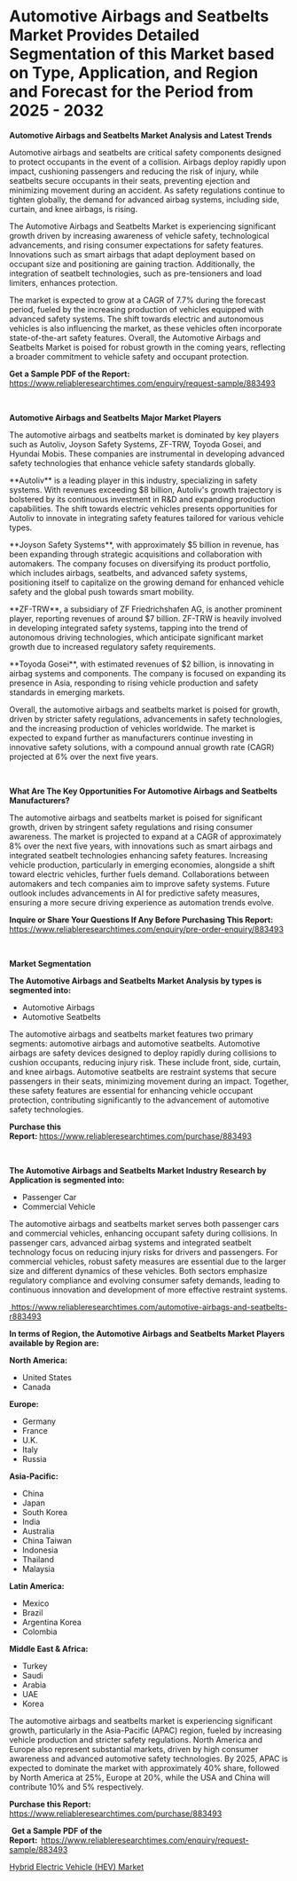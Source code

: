 <p><h1>Automotive Airbags and Seatbelts Market Provides Detailed Segmentation of this Market based on Type, Application, and Region and Forecast for the Period from 2025 - 2032</h1></p><p><strong>Automotive Airbags and Seatbelts Market Analysis and Latest Trends</strong></p>
<p><p>Automotive airbags and seatbelts are critical safety components designed to protect occupants in the event of a collision. Airbags deploy rapidly upon impact, cushioning passengers and reducing the risk of injury, while seatbelts secure occupants in their seats, preventing ejection and minimizing movement during an accident. As safety regulations continue to tighten globally, the demand for advanced airbag systems, including side, curtain, and knee airbags, is rising.</p><p>The Automotive Airbags and Seatbelts Market is experiencing significant growth driven by increasing awareness of vehicle safety, technological advancements, and rising consumer expectations for safety features. Innovations such as smart airbags that adapt deployment based on occupant size and positioning are gaining traction. Additionally, the integration of seatbelt technologies, such as pre-tensioners and load limiters, enhances protection.</p><p>The market is expected to grow at a CAGR of 7.7% during the forecast period, fueled by the increasing production of vehicles equipped with advanced safety systems. The shift towards electric and autonomous vehicles is also influencing the market, as these vehicles often incorporate state-of-the-art safety features. Overall, the Automotive Airbags and Seatbelts Market is poised for robust growth in the coming years, reflecting a broader commitment to vehicle safety and occupant protection.</p></p>
<p><strong>Get a Sample PDF of the Report:&nbsp;</strong> <a href="https://www.reliableresearchtimes.com/enquiry/request-sample/883493?utm_campaign=2205&utm_medium=2&utm_source=Github&utm_content=ia&utm_term=30032025&utm_id=automotive-airbags-and-seatbelts">https://www.reliableresearchtimes.com/enquiry/request-sample/883493</a></p>
<p>&nbsp;</p>
<p><strong>Automotive Airbags and Seatbelts Major Market Players</strong></p>
<p><p>The automotive airbags and seatbelts market is dominated by key players such as Autoliv, Joyson Safety Systems, ZF-TRW, Toyoda Gosei, and Hyundai Mobis. These companies are instrumental in developing advanced safety technologies that enhance vehicle safety standards globally.</p><p>**Autoliv** is a leading player in this industry, specializing in safety systems. With revenues exceeding $8 billion, Autoliv's growth trajectory is bolstered by its continuous investment in R&D and expanding production capabilities. The shift towards electric vehicles presents opportunities for Autoliv to innovate in integrating safety features tailored for various vehicle types.</p><p>**Joyson Safety Systems**, with approximately $5 billion in revenue, has been expanding through strategic acquisitions and collaboration with automakers. The company focuses on diversifying its product portfolio, which includes airbags, seatbelts, and advanced safety systems, positioning itself to capitalize on the growing demand for enhanced vehicle safety and the global push towards smart mobility.</p><p>**ZF-TRW**, a subsidiary of ZF Friedrichshafen AG, is another prominent player, reporting revenues of around $7 billion. ZF-TRW is heavily involved in developing integrated safety systems, tapping into the trend of autonomous driving technologies, which anticipate significant market growth due to increased regulatory safety requirements.</p><p>**Toyoda Gosei**, with estimated revenues of $2 billion, is innovating in airbag systems and components. The company is focused on expanding its presence in Asia, responding to rising vehicle production and safety standards in emerging markets.</p><p>Overall, the automotive airbags and seatbelts market is poised for growth, driven by stricter safety regulations, advancements in safety technologies, and the increasing production of vehicles worldwide. The market is expected to expand further as manufacturers continue investing in innovative safety solutions, with a compound annual growth rate (CAGR) projected at 6% over the next five years.</p></p>
<p>&nbsp;</p>
<p><strong>What Are The Key Opportunities For Automotive Airbags and Seatbelts Manufacturers?</strong></p>
<p><p>The automotive airbags and seatbelts market is poised for significant growth, driven by stringent safety regulations and rising consumer awareness. The market is projected to expand at a CAGR of approximately 8% over the next five years, with innovations such as smart airbags and integrated seatbelt technologies enhancing safety features. Increasing vehicle production, particularly in emerging economies, alongside a shift toward electric vehicles, further fuels demand. Collaborations between automakers and tech companies aim to improve safety systems. Future outlook includes advancements in AI for predictive safety measures, ensuring a more secure driving experience as automation trends evolve.</p></p>
<p><strong>Inquire or Share Your Questions If Any Before Purchasing This Report:</strong> <a href="https://www.reliableresearchtimes.com/enquiry/pre-order-enquiry/883493?utm_campaign=2205&utm_medium=2&utm_source=Github&utm_content=ia&utm_term=30032025&utm_id=automotive-airbags-and-seatbelts">https://www.reliableresearchtimes.com/enquiry/pre-order-enquiry/883493</a></p>
<p>&nbsp;</p>
<p><strong>Market Segmentation</strong></p>
<p><strong>The Automotive Airbags and Seatbelts Market Analysis by types is segmented into:</strong></p>
<p><ul><li>Automotive Airbags</li><li>Automotive Seatbelts</li></ul></p>
<p><p>The automotive airbags and seatbelts market features two primary segments: automotive airbags and automotive seatbelts. Automotive airbags are safety devices designed to deploy rapidly during collisions to cushion occupants, reducing injury risk. These include front, side, curtain, and knee airbags. Automotive seatbelts are restraint systems that secure passengers in their seats, minimizing movement during an impact. Together, these safety features are essential for enhancing vehicle occupant protection, contributing significantly to the advancement of automotive safety technologies.</p></p>
<p><strong>Purchase this Report:&nbsp;</strong><a href="https://www.reliableresearchtimes.com/purchase/883493?utm_campaign=2205&utm_medium=2&utm_source=Github&utm_content=ia&utm_term=30032025&utm_id=automotive-airbags-and-seatbelts">https://www.reliableresearchtimes.com/purchase/883493</a></p>
<p>&nbsp;</p>
<p><strong>The Automotive Airbags and Seatbelts Market Industry Research by Application is segmented into:</strong></p>
<p><ul><li>Passenger Car</li><li>Commercial Vehicle</li></ul></p>
<p><p>The automotive airbags and seatbelts market serves both passenger cars and commercial vehicles, enhancing occupant safety during collisions. In passenger cars, advanced airbag systems and integrated seatbelt technology focus on reducing injury risks for drivers and passengers. For commercial vehicles, robust safety measures are essential due to the larger size and different dynamics of these vehicles. Both sectors emphasize regulatory compliance and evolving consumer safety demands, leading to continuous innovation and development of more effective restraint systems.</p></p>
<p><a href="https://www.reliableresearchtimes.com/automotive-airbags-and-seatbelts-r883493?utm_campaign=2205&utm_medium=2&utm_source=Github&utm_content=ia&utm_term=30032025&utm_id=automotive-airbags-and-seatbelts">&nbsp;https://www.reliableresearchtimes.com/automotive-airbags-and-seatbelts-r883493</a></p>
<p><strong>In terms of Region, the Automotive Airbags and Seatbelts Market Players available by Region are:</strong></p>
<p>
    <p> <strong> North America: </strong>
        <ul>
            <li>United States</li>
            <li>Canada</li>
        </ul>
        </p> 
    <p> <strong> Europe: </strong>
        <ul>
            <li>Germany</li>
            <li>France</li>
            <li>U.K.</li>
            <li>Italy</li>
            <li>Russia</li>
        </ul>
        </p> 
    <p> <strong> Asia-Pacific: </strong>
        <ul>
            <li>China</li>
            <li>Japan</li>
            <li>South Korea</li>
            <li>India</li>
            <li>Australia</li>
            <li>China Taiwan</li>
            <li>Indonesia</li>
            <li>Thailand</li>
            <li>Malaysia</li>
        </ul>
        </p> 
    <p> <strong> Latin America: </strong>
        <ul>
            <li>Mexico</li>
            <li>Brazil</li>
            <li>Argentina Korea</li>
            <li>Colombia</li>
        </ul>
        </p> 
    <p> <strong> Middle East & Africa: </strong>
        <ul>
            <li>Turkey</li>
            <li>Saudi</li>
            <li>Arabia</li>
            <li>UAE</li>
            <li>Korea</li>
        </ul>
    </p>
    </p>
<p><p>The automotive airbags and seatbelts market is experiencing significant growth, particularly in the Asia-Pacific (APAC) region, fueled by increasing vehicle production and stricter safety regulations. North America and Europe also represent substantial markets, driven by high consumer awareness and advanced automotive safety technologies. By 2025, APAC is expected to dominate the market with approximately 40% share, followed by North America at 25%, Europe at 20%, while the USA and China will contribute 10% and 5% respectively. </p></p>
<p><strong>Purchase this Report: </strong><a href="https://www.reliableresearchtimes.com/purchase/883493?utm_campaign=2205&utm_medium=2&utm_source=Github&utm_content=ia&utm_term=30032025&utm_id=automotive-airbags-and-seatbelts">https://www.reliableresearchtimes.com/purchase/883493</a></p>
<p>&nbsp;<strong>Get a Sample PDF of the Report:&nbsp;&nbsp;</strong><a href="https://www.reliableresearchtimes.com/enquiry/request-sample/883493?utm_campaign=2205&utm_medium=2&utm_source=Github&utm_content=ia&utm_term=30032025&utm_id=automotive-airbags-and-seatbelts">https://www.reliableresearchtimes.com/enquiry/request-sample/883493</a></p>
<p><strong></strong></p>
<p><p><a href="https://github.com/SanjidaKhan901/Market-Research-Report-List-2/blob/main/hybrid-electric-vehicle-hev-market.md?utm_campaign=2205&utm_medium=2&utm_source=Github&utm_content=ia&utm_term=30032025&utm_id=automotive-airbags-and-seatbelts">Hybrid Electric Vehicle (HEV) Market</a></p></p>